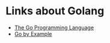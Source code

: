 # Links about Golang

* [The Go Programming Language](http://golang.org/)
* [Go by Example](https://gobyexample.com/)
